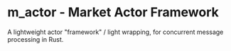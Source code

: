 # m_actor - Market Actor Framework
A lightweight actor "framework" / light wrapping, for concurrent message processing in Rust.
